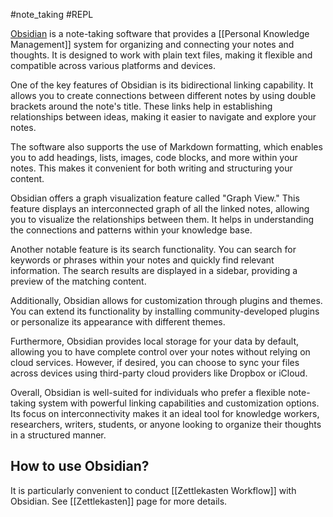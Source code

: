 #note_taking  #REPL

[Obsidian](http://obsidian.md) is a note-taking software that provides a [[Personal Knowledge Management]] system for organizing and connecting your notes and thoughts. It is designed to work with plain text files, making it flexible and compatible across various platforms and devices.

One of the key features of Obsidian is its bidirectional linking capability. It allows you to create connections between different notes by using double brackets around the note's title. These links help in establishing relationships between ideas, making it easier to navigate and explore your notes.

The software also supports the use of Markdown formatting, which enables you to add headings, lists, images, code blocks, and more within your notes. This makes it convenient for both writing and structuring your content.

Obsidian offers a graph visualization feature called "Graph View." This feature displays an interconnected graph of all the linked notes, allowing you to visualize the relationships between them. It helps in understanding the connections and patterns within your knowledge base.

Another notable feature is its search functionality. You can search for keywords or phrases within your notes and quickly find relevant information. The search results are displayed in a sidebar, providing a preview of the matching content.

Additionally, Obsidian allows for customization through plugins and themes. You can extend its functionality by installing community-developed plugins or personalize its appearance with different themes.

Furthermore, Obsidian provides local storage for your data by default, allowing you to have complete control over your notes without relying on cloud services. However, if desired, you can choose to sync your files across devices using third-party cloud providers like Dropbox or iCloud.

Overall, Obsidian is well-suited for individuals who prefer a flexible note-taking system with powerful linking capabilities and customization options. Its focus on interconnectivity makes it an ideal tool for knowledge workers, researchers, writers, students, or anyone looking to organize their thoughts in a structured manner.


## How to use Obsidian? 
It is particularly convenient to conduct [[Zettlekasten Workflow]] with Obsidian. See [[Zettlekasten]] page for more details.